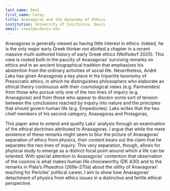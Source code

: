```yaml
---
last_name: Seal
first_name: Carey
title: Anaxagoras and the Autonomy of Ethics
institution: University of California, Davis
email: cseal@ucdavis.edu
---
```


Anaxagoras is generally viewed as having little interest in ethics. Indeed, he is the only major early Greek thinker not allotted a chapter in a recent massive multi-authored history of early Greek ethics (Wolfsdorf 2020). This view is rooted both in the paucity of Anaxagoras’ surviving remarks on ethics and in an ancient biographical tradition that emphasizes his abstention from the ordinary activities of social life. Nevertheless, André Laks has given Anaxagoras a key place in his tripartite taxonomy of Presocratic ethics, in which he distinguishes philosophers who elaborate an ethical theory continuous with their cosmological views (e.g. Parmenides) from those who pursue only one of the two lines of inquiry (e.g. Anaxagoras) and from those who appear to discern some sort of tension between the conclusions reached by inquiry into nature and the principles that should govern human life (e.g. Empedocles). Laks writes that the two chief members of his second category, Anaxagoras and Protagoras,

This paper aims to extend and qualify Laks’ analysis through an examination of the ethical doctrines attributed to Anaxagoras. I argue that while the mere existence of these remarks might seem to blur the picture of Anaxagoras’ separation of ethics from physics, their content bears out the claim that he separates the two lines of inquiry. This very separation, though, allows for physical study to emerge as a distinct focal point around which a life can be oriented. With special attention to Anaxagoras’ contention that observation of the cosmos is what makes human life choiceworthy (DK A30) and to the remarks in Plato’s *Phaedrus* (269e-270a) about the utility of Anaxagoras’ teaching for Pericles’ political career, I aim to show how Anaxagoras’ detachment of physics from ethics issues in a distinctive and fertile ethical perspective.
